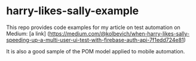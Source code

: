 # harry-likes-sally-example
This repo provides code examples for my article on test automation on Medium: [a link] (https://medium.com/@kolbevich/when-harry-likes-sally-speeding-up-a-multi-user-ui-test-with-firebase-auth-api-7f1edd724e81)

It is also a good sample of the POM model applied to mobile automation. 
